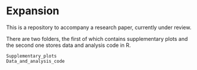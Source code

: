 # Expansion

This is a repository to accompany a research paper, currently under review. 

There are two folders, the first of which contains supplementary plots and the second one stores data and analysis code in R.

	Supplementary_plots
	Data_and_analysis_code

